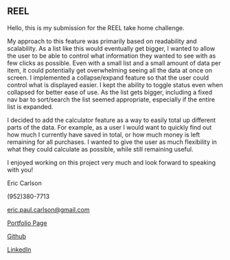 ## REEL

Hello, this is my submission for the REEL take home challenge.

My approach to this feature was primarily based on readability and scalability. As a list like this would eventually get bigger, I wanted to allow the user to be able to control what information they wanted to see with as few clicks as possible. Even with a small list and a small amount of data per item, it could potentially get overwhelming seeing all the data at once on screen. I implemented a collapse/expand feature so that the user could control what is displayed easier. I kept the ability to toggle status even when collapsed for better ease of use. As the list gets bigger, including a fixed nav bar to sort/search the list seemed appropriate, especially if the entire list is expanded.

I decided to add the calculator feature as a way to easily total up different parts of the data. For example, as a user I would want to quickly find out how much I currently have saved in total, or how much money is left remaining for all purchases. I wanted to give the user as much flexibility in what they could calculate as possible, while still remaining useful.

I enjoyed working on this project very much and look forward to speaking with you!

Eric Carlson

(952)380-7713

eric.paul.carlson@gmail.com

[Portfolio Page](https://ecarlson1201.github.io/portfolio/)

[Github](https://github.com/ecarlson1201)

[LinkedIn](https://www.linkedin.com/in/eric-carlson-58924a35/)